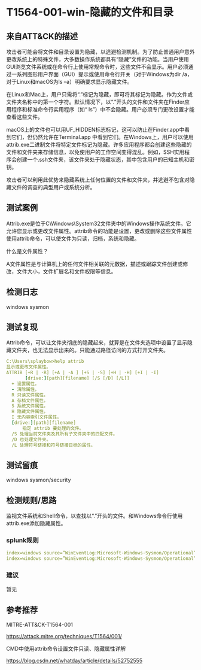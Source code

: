 # T1564-001-win-隐藏的文件和目录

## 来自ATT&CK的描述

攻击者可能会将文件和目录设置为隐藏，以逃避检测机制。为了防止普通用户意外更改系统上的特殊文件，大多数操作系统都具有“隐藏”文件的功能。当用户使用GUI浏览文件系统或在命令行上使用常规命令时，这些文件不会显示。用户必须通过一系列图形用户界面（GUI）提示或使用命令行开关（对于Windows为dir /a，对于Linux和macOS为ls –a）明确要求显示隐藏文件。

在Linux和Mac上，用户只需将“.”标记为隐藏，即可将其标记为隐藏。作为文件或文件夹名称中的第一个字符。默认情况下，以“.”开头的文件和文件夹在Finder应用程序和标准命令行实用程序（如“ ls”）中不会隐藏。用户必须专门更改设置才能查看这些文件。

macOS上的文件也可以用UF_HIDDEN标志标记，这可以防止在Finder.app中看到它们，但仍然允许在Terminal.app 中看到它们。在Windows上，用户可以使用attrib.exe二进制文件将特定文件标记为隐藏。许多应用程序都会创建这些隐藏的文件和文件夹来存储信息，以免使用户的工作空间变得混乱。例如，SSH实用程序会创建一个.ssh文件夹，该文件夹处于隐藏状态，其中包含用户的已知主机和密钥。

攻击者可以利用此优势来隐藏系统上任何位置的文件和文件夹，并逃避不包含对隐藏文件的调查的典型用户或系统分析。

## 测试案例

Attrib.exe是位于C\Windows\System32文件夹中的Windows操作系统文件。它允许您显示或更改文件属性。attrib命令的功能是设置，更改或删除这些文件属性使用attrib命令，可以使文件为只读，归档，系统和隐藏。

什么是文件属性？

A文件属性是与计算机上的任何文件相关联的元数据，描述或跟踪文件创建或修改，文件大小，文件扩展名和文件权限等信息。

## 检测日志

windows sysmon

## 测试复现

Attrib命令，可以让文件夹彻底的隐藏起来，就算是在文件夹选项中设置了显示隐藏文件夹，也无法显示出来的。只能通过路径访问的方式打开文件夹。

```yml
C:\Users\splaybow>help attrib
显示或更改文件属性。
ATTRIB [+R | -R] [+A | -A ] [+S | -S] [+H | -H] [+I | -I]
       [drive:][path][filename] [/S [/D] [/L]]
  + 设置属性。
  - 清除属性。
  R 只读文件属性。
  A 存档文件属性。
  S 系统文件属性。
  H 隐藏文件属性。
  I 无内容索引文件属性。
  [drive:][path][filename]
      指定 attrib 要处理的文件。
  /S 处理当前文件夹及其所有子文件夹中的匹配文件。
  /D 也处理文件夹。
  /L 处理符号链接和符号链接目标的属性。
```

## 测试留痕

windows sysmon/security

## 检测规则/思路


监视文件系统和Shell命令，以查找以“.”开头的文件。和Windows命令行使用attrib.exe添加隐藏属性。

### splunk规则

```yml
index=windows source=”WinEventLog:Microsoft-Windows-Sysmon/Operational” (EventCode=1 Image=”*\\attrib.exe” CommandLine=”*+s*”)
index=windows source=”WinEventLog:Microsoft-Windows-Sysmon/Operational” (EventCode=1 Image=”*\\attrib.exe” CommandLine=”*+h*”)
```

### 建议

暂无

## 参考推荐

MITRE-ATT&CK-T1564-001

<https://attack.mitre.org/techniques/T1564/001/>

CMD中使用attrib命令设置文件只读、隐藏属性详解

<https://blog.csdn.net/whatday/article/details/52752555>


